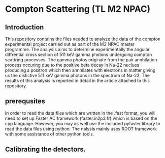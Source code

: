# Compton Scattering (TL M2 NPAC)
## Introduction

This repository contains the files needed to analyze the data of the compton experimental project carried out as part of the M2 NPAC master programme. The analysis aims to determine experimentally the angular diffrential cross section of 511 keV gamma photons undergoing compton scattring processes. The gamma photos originate from the pair annhilation process occuring due to the positive beta decay in Na-22 nuclues producing a positron which then annhilates with electrons in matter giving us the distictive 511 keV gamma photons in the spectrum of Na-22. The results of this analysis is reported in detail in the article attached to this repository.
## prerequsites

In order to read the data files which are written in the .fast format, you will need to set up Faster AC framework (faster.in2p3.fr) which is based on the cpp language. However, you may as well use the included pyfaster library to read the data files using python. The nalysis mainly uses ROOT framework with some assistance of other python tools.
## Calibrating the detectors.
